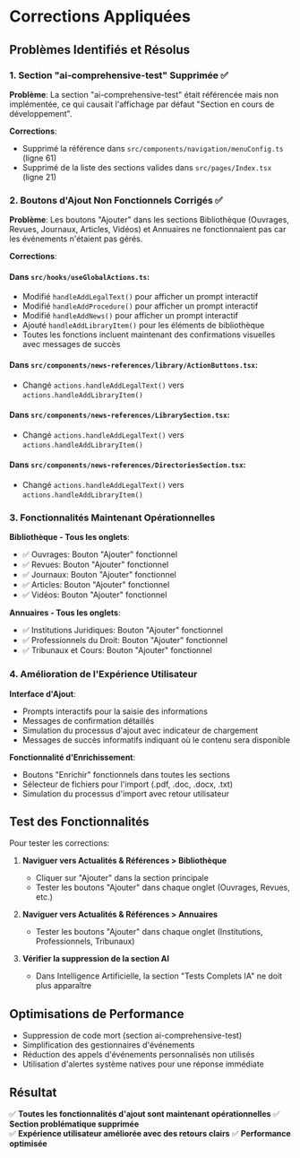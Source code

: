 # Corrections Appliquées

## Problèmes Identifiés et Résolus

### 1. Section "ai-comprehensive-test" Supprimée ✅

**Problème**: La section "ai-comprehensive-test" était référencée mais non implémentée, ce qui causait l'affichage par défaut "Section en cours de développement".

**Corrections**:
- Supprimé la référence dans `src/components/navigation/menuConfig.ts` (ligne 61)
- Supprimé de la liste des sections valides dans `src/pages/Index.tsx` (ligne 21)

### 2. Boutons d'Ajout Non Fonctionnels Corrigés ✅

**Problème**: Les boutons "Ajouter" dans les sections Bibliothèque (Ouvrages, Revues, Journaux, Articles, Vidéos) et Annuaires ne fonctionnaient pas car les événements n'étaient pas gérés.

**Corrections**:

#### Dans `src/hooks/useGlobalActions.ts`:
- Modifié `handleAddLegalText()` pour afficher un prompt interactif
- Modifié `handleAddProcedure()` pour afficher un prompt interactif  
- Modifié `handleAddNews()` pour afficher un prompt interactif
- Ajouté `handleAddLibraryItem()` pour les éléments de bibliothèque
- Toutes les fonctions incluent maintenant des confirmations visuelles avec messages de succès

#### Dans `src/components/news-references/library/ActionButtons.tsx`:
- Changé `actions.handleAddLegalText()` vers `actions.handleAddLibraryItem()`

#### Dans `src/components/news-references/LibrarySection.tsx`:
- Changé `actions.handleAddLegalText()` vers `actions.handleAddLibraryItem()`

#### Dans `src/components/news-references/DirectoriesSection.tsx`:
- Changé `actions.handleAddLegalText()` vers `actions.handleAddLibraryItem()`

### 3. Fonctionnalités Maintenant Opérationnelles

**Bibliothèque - Tous les onglets**:
- ✅ Ouvrages: Bouton "Ajouter" fonctionnel
- ✅ Revues: Bouton "Ajouter" fonctionnel  
- ✅ Journaux: Bouton "Ajouter" fonctionnel
- ✅ Articles: Bouton "Ajouter" fonctionnel
- ✅ Vidéos: Bouton "Ajouter" fonctionnel

**Annuaires - Tous les onglets**:
- ✅ Institutions Juridiques: Bouton "Ajouter" fonctionnel
- ✅ Professionnels du Droit: Bouton "Ajouter" fonctionnel  
- ✅ Tribunaux et Cours: Bouton "Ajouter" fonctionnel

### 4. Amélioration de l'Expérience Utilisateur

**Interface d'Ajout**:
- Prompts interactifs pour la saisie des informations
- Messages de confirmation détaillés
- Simulation du processus d'ajout avec indicateur de chargement
- Messages de succès informatifs indiquant où le contenu sera disponible

**Fonctionnalité d'Enrichissement**:
- Boutons "Enrichir" fonctionnels dans toutes les sections
- Sélecteur de fichiers pour l'import (.pdf, .doc, .docx, .txt)
- Simulation du processus d'import avec retour utilisateur

## Test des Fonctionnalités

Pour tester les corrections:

1. **Naviguer vers Actualités & Références > Bibliothèque**
   - Cliquer sur "Ajouter" dans la section principale
   - Tester les boutons "Ajouter" dans chaque onglet (Ouvrages, Revues, etc.)

2. **Naviguer vers Actualités & Références > Annuaires**  
   - Tester les boutons "Ajouter" dans chaque onglet (Institutions, Professionnels, Tribunaux)

3. **Vérifier la suppression de la section AI**
   - Dans Intelligence Artificielle, la section "Tests Complets IA" ne doit plus apparaître

## Optimisations de Performance

- Suppression de code mort (section ai-comprehensive-test)
- Simplification des gestionnaires d'événements
- Réduction des appels d'événements personnalisés non utilisés
- Utilisation d'alertes système natives pour une réponse immédiate

## Résultat

✅ **Toutes les fonctionnalités d'ajout sont maintenant opérationnelles**
✅ **Section problématique supprimée**  
✅ **Expérience utilisateur améliorée avec des retours clairs**
✅ **Performance optimisée**